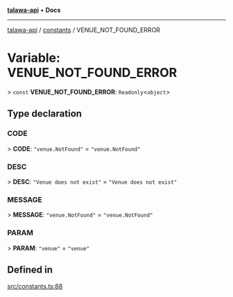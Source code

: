 [**talawa-api**](../../README.md) • **Docs**

***

[talawa-api](../../modules.md) / [constants](../README.md) / VENUE\_NOT\_FOUND\_ERROR

# Variable: VENUE\_NOT\_FOUND\_ERROR

\> `const` **VENUE\_NOT\_FOUND\_ERROR**: `Readonly`\<`object`\>

## Type declaration

### CODE

\> **CODE**: `"venue.NotFound"` = `"venue.NotFound"`

### DESC

\> **DESC**: `"Venue does not exist"` = `"Venue does not exist"`

### MESSAGE

\> **MESSAGE**: `"venue.NotFound"` = `"venue.NotFound"`

### PARAM

\> **PARAM**: `"venue"` = `"venue"`

## Defined in

[src/constants.ts:88](https://github.com/PalisadoesFoundation/talawa-api/blob/a6e7ac91b581c9109559657faf0f934f3eb41fe7/src/constants.ts#L88)
